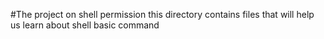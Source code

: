 #The project on shell permission
this directory contains files that will help us learn about shell basic command
